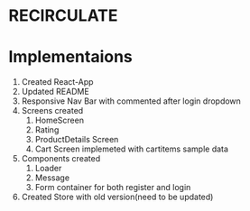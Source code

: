 # RECIRCULATE

# Implementaions

1. Created React-App
2. Updated README
3. Responsive Nav Bar with commented after login dropdown
4. Screens created
   1. HomeScreen
   2. Rating
   3. ProductDetails Screen
   4. Cart Screen implemeted with cartitems sample data
5. Components created
   1. Loader
   2. Message
   3. Form container for both register and login
6. Created Store with old version(need to be updated)
